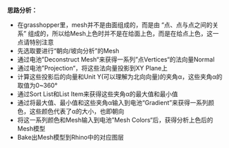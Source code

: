 **思路分析：**

- 在grasshopper里，mesh并不是由面组成的，而是由 “点、点与点之间的关系” 组成的，所以给Mesh上色时并不是在给面上色，而是在给点上色，这一点请特别注意
- 先选取要进行“朝向/坡向分析”的Mesh
- 通过电池”Deconstruct Mesh“来获得一系列”点Vertices“的法向量Normal
- 通过电池”Projection“，将这些法向量投影到XY Plane上
- 计算这些投影后的向量和Unit Y(可以理解为北向向量)的夹角α，这些夹角α的取值为0~360°
- 通过Sort List和List Item来获得这些夹角α的最大值和最小值
- 通过将最大值、最小值和这些夹角α输入到电池“Gradient”来获得一系列颜色，这些颜色代表了α的大小，也即朝向
- 将这一系列颜色和Mesh输入到电池”Mesh Colors“后，获得分析上色后的Mesh模型
- Bake出Mesh模型到Rhino中的对应图层

